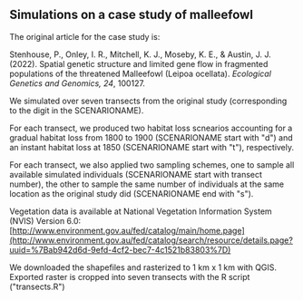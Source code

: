 ## Simulations on a case study of malleefowl

The original article for the case study is:

Stenhouse, P., Onley, I. R., Mitchell, K. J., Moseby, K. E., & Austin, J. J. (2022). Spatial genetic structure and limited gene flow in fragmented populations of the threatened Malleefowl (Leipoa ocellata). _Ecological Genetics and Genomics, 24_, 100127.

We simulated over seven transects from the original study (corresponding to the digit in the SCENARIONAME).

For each transect, we produced two habitat loss scnearios accounting for a gradual habitat loss from 1800 to 1900 (SCENARIONAME start with "d") and an instant habitat loss at 1850 (SCENARIONAME start with "t"), respectively. 

For each transect, we also applied two sampling schemes, one to sample all available simulated individuals (SCENARIONAME start with transect number), the other to sample the same number of individuals at the same location as the original study did (SCENARIONAME end with "s"). 

Vegetation data is available at National Vegetation Information System (NVIS) Version 6.0:
[http://www.environment.gov.au/fed/catalog/main/home.page](http://www.environment.gov.au/fed/catalog/search/resource/details.page?uuid=%7Bab942d6d-9efd-4cf2-bec7-4c1521b83803%7D)

We downloaded the shapefiles and rasterized to 1 km x 1 km with QGIS. Exported raster is cropped into seven transects with the R script ("transects.R") 
